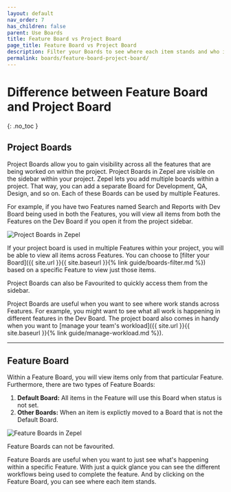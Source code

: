 ```yaml
---
layout: default
nav_order: 7
has_children: false
parent: Use Boards
title: Feature Board vs Project Board
page_title: Feature Board vs Project Board
description: Filter your Boards to see where each item stands and who is working on what to manage workload
permalink: boards/feature-board-project-board/
---
```

# Difference between Feature Board and Project Board
{: .no_toc }

## Project Boards

Project Boards allow you to gain visibility across all the features that are being worked on within the project. Project Boards in Zepel are visible on the sidebar within your project. Zepel lets you add multiple boards within a project. That way, you can add a separate Board for Development, QA, Design, and so on. Each of these Boards can be used by multiple Features. 

For example, if you have two Features named Search and Reports with Dev Board being used in both the Features, you will view all items from both the Features on the Dev Board if you open it from the project sidebar.

![Project Boards in Zepel](/guide/assets/uploads/zepel-project-boards.png "Project Boards")

If your project board is used in multiple Features within your project, you will be able to view all items across Features. You can choose to [filter your Board]({{ site.url }}{{ site.baseurl }}{% link guide/boards-filter.md %}) based on a specific Feature to view just those items.

Project Boards can also be Favourited to quickly access them from the sidebar.

Project Boards are useful when you want to see where work stands across Features. For example, you might want to see what all work is happening in different features in the Dev Board. The project board also comes in handy when you want to [manage your team's workload]({{ site.url }}{{ site.baseurl }}{% link guide/manage-workload.md %}).

---

## Feature Board

Within a Feature Board, you will view items only from that particular Feature. Furthermore, there are two types of Feature Boards:

1. **Default Board:** All items in the Feature will use this Board when status is not set.
2. **Other Boards:** When an item is explictly moved to a Board that is not the Default Board.

![Feature Boards in Zepel](/guide/assets/uploads/zepel-feature-board.png "Feature Boards")

Feature Boards can not be favourited.

Feature Boards are useful when you want to just see what's happening within a specific Feature. With just a quick glance you can see the different workflows being used to complete the feature. And by clicking on the Feature Board, you can see where each item stands.